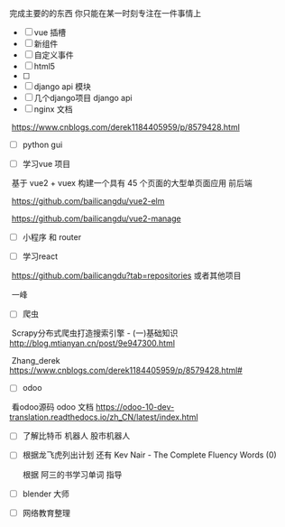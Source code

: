 完成主要的的东西 你只能在某一时刻专注在一件事情上

- [ ] vue 插槽
- [ ] 新组件
- [ ] 自定义事件
- [ ] html5
- [ ] 
- [ ] django api 模块
- [ ] 几个django项目 django api
- [ ] nginx 文档

​	https://www.cnblogs.com/derek1184405959/p/8579428.html

- [ ] python gui 

- [ ]  学习vue 项目 

​	基于 vue2 + vuex 构建一个具有 45 个页面的大型单页面应用 前后端

​	https://github.com/bailicangdu/vue2-elm

​	https://github.com/bailicangdu/vue2-manage

- [ ] 小程序 和 router

- [ ] 学习react

​	https://github.com/bailicangdu?tab=repositories 或者其他项目

​	一峰

- [ ] 爬虫

​	Scrapy分布式爬虫打造搜索引擎 - (一)基础知识 http://blog.mtianyan.cn/post/9e947300.html

​	Zhang_derek https://www.cnblogs.com/derek1184405959/p/8579428.html#

- [ ] odoo

​	看odoo源码 odoo 文档 https://odoo-10-dev-translation.readthedocs.io/zh_CN/latest/index.html










- [ ] 了解比特币 机器人 股市机器人

- [ ] 根据龙飞虎列出计划 还有 Kev Nair - The Complete Fluency Words (0)

  根据 阿三的书学习单词 指导

- [ ] blender 大师










- [ ] 网络教育整理




